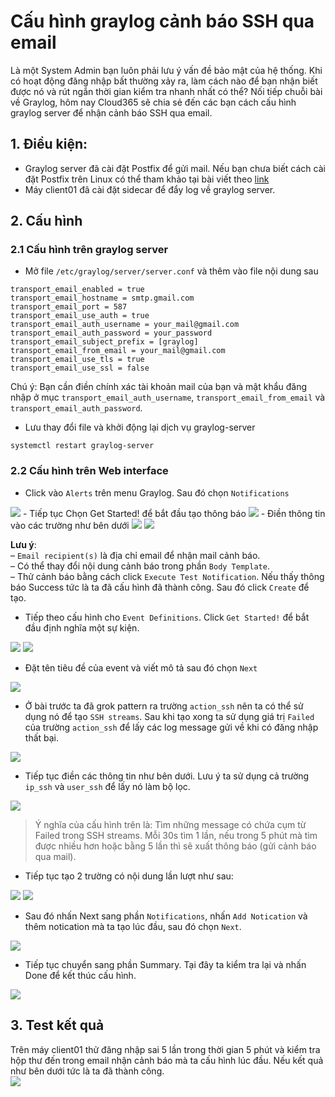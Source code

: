 # Cấu hình graylog cảnh báo SSH qua email  
Là một System Admin bạn luôn phải lưu ý vấn đề bảo mật của hệ thống. Khi có hoạt động đăng nhập bất thường xảy ra, làm cách nào để bạn nhận biết được nó và rút ngắn thời gian kiểm tra nhanh nhất có thể? Nối tiếp chuỗi bài về Graylog, hôm nay Cloud365 sẽ chia sẻ đến các bạn cách cấu hình graylog server để nhận cảnh báo SSH qua email.  

## 1. Điều kiện:  
- Graylog server đã cài đặt Postfix để gửi mail. Nếu bạn chưa biết cách cài đặt Postfix trên Linux có thể tham khảo tại bài viết theo [link](https://github.com/ngahong/thuctapsinh/blob/master/NgaNTH/Log/Graylog/Install-Postfix.md)  
- Máy client01 đâ cài đặt sidecar để đẩy log về graylog server.  

## 2. Cấu hình  

### 2.1 Cấu hình trên graylog server  
- Mở file `/etc/graylog/server/server.conf` và thêm vào file nội dung sau  
```
transport_email_enabled = true
transport_email_hostname = smtp.gmail.com
transport_email_port = 587
transport_email_use_auth = true
transport_email_auth_username = your_mail@gmail.com
transport_email_auth_password = your_password
transport_email_subject_prefix = [graylog]
transport_email_from_email = your_mail@gmail.com
transport_email_use_tls = true
transport_email_use_ssl = false
```
Chú ý: Bạn cần điền chính xác tài khoản mail của bạn và mật khẩu đăng nhập ở mục `transport_email_auth_username`, `transport_email_from_email` và `transport_email_auth_password`.  
- Lưu thay đổi file và khởi động lại dịch vụ graylog-server  
```
systemctl restart graylog-server
```
### 2.2 Cấu hình trên Web interface  
- Click vào `Alerts` trên menu Graylog. Sau đó chọn `Notifications`  
<img src="https://i.imgur.com/2kl2PkL.png">
- Tiếp tục Chọn Get Started! để bắt đầu tạo thông báo
<img src="https://i.imgur.com/fKdfX8T.png">
- Điền thông tin vào các trường như bên dưới  
<img src="https://i.imgur.com/QYLX6jH.png">
<img src="https://i.imgur.com/Ss6rvA0.png">

**Lưu ý**:  
    – `Email recipient(s)` là địa chỉ email để nhận mail cảnh báo.  
    – Có thể thay đổi nội dung cảnh báo trong phần `Body Template`.  
    – Thử cảnh báo bằng cách click `Execute Test Notification`. Nếu thấy thông báo Success tức là ta đã cấu hình đã thành công. Sau đó click `Create` để tạo.  

- Tiếp theo cấu hình cho `Event Definitions`. Click `Get Started!` để bắt đầu định nghĩa một sự kiện.  

<img src="https://i.imgur.com/K2xIrQF.png"> 
<img src="https://i.imgur.com/kHtg4oN.png"> 

- Đặt tên tiêu đề của event và viết mô tả sau đó chọn `Next`

<img src="https://i.imgur.com/BMUZwnD.png">  

- Ở bài trước ta đã grok pattern ra trường `action_ssh` nên ta có thể sử dụng nó để tạo `SSH streams`. Sau khi tạo xong ta sử dụng giá trị `Failed` của trường `action_ssh` để lấy các log message gửi về khi có đăng nhập thất bại. 

<img src="https://i.imgur.com/hidh7wM.png">  

- Tiếp tục điền các thông tin như bên dưới. Lưu ý ta sử dụng cả trường `ip_ssh` và `user_ssh` để lấy nó làm bộ lọc.

<img src="https://i.imgur.com/h34qXAj.png">  

> Ý nghĩa của cấu hình trên là: Tìm những message có chứa cụm từ Failed trong SSH streams. Mỗi 30s tìm 1 lần, nếu trong 5 phút mà tìm được nhiều hơn hoặc bằng 5 lần thì sẽ xuất thông báo (gửi cảnh báo qua mail).  

- Tiếp tục tạo 2 trường có nội dung lần lượt như sau:  

<img src="https://i.imgur.com/sF0EaYy.png"> 

<img src="https://i.imgur.com/YSagERH.png"> 

- Sau đó nhấn Next sang phần `Notifications`, nhấn `Add Notication` và thêm notication mà ta tạo lúc đầu, sau đó chọn `Next`.  
<img src="https://i.imgur.com/QSBhkMj.png">  

- Tiếp tục chuyển sang phần Summary. Tại đây ta kiểm tra lại và nhấn Done để kết thúc cấu hình. 
<img src="https://i.imgur.com/Erv4Zlz.png"> 

## 3. Test kết quả  
Trên máy client01 thử đăng nhập sai 5 lần trong thời gian 5 phút và kiểm tra hộp thư đến trong email nhận cảnh báo mà ta cấu hình lúc đầu. Nếu kết quả như bên dưới tức là ta đã thành công.  
<img src="https://i.imgur.com/7ui54JN.png">  
